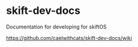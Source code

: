 # skift-dev-docs
Documentation for developing for skiftOS

https://github.com/caelwithcats/skift-dev-docs/wiki
